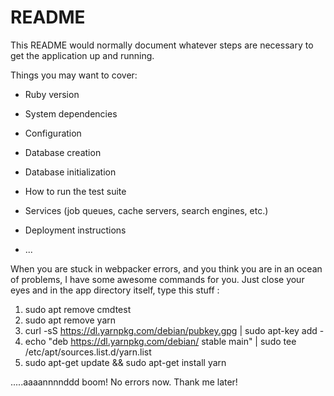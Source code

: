 # README

This README would normally document whatever steps are necessary to get the
application up and running.

Things you may want to cover:

* Ruby version

* System dependencies

* Configuration

* Database creation

* Database initialization

* How to run the test suite

* Services (job queues, cache servers, search engines, etc.)

* Deployment instructions

* ...


When you are stuck in webpacker errors, and you think you are in an ocean of problems, 
I have some awesome commands for you. Just close your eyes and in the app directory itself, type this stuff :

1. sudo apt remove cmdtest
2. sudo apt remove yarn
4. curl -sS https://dl.yarnpkg.com/debian/pubkey.gpg | sudo apt-key add -
5. echo "deb https://dl.yarnpkg.com/debian/ stable main" | sudo tee /etc/apt/sources.list.d/yarn.list
6. sudo apt-get update && sudo apt-get install yarn

.....aaaannnnddd boom! No errors now.
Thank me later!